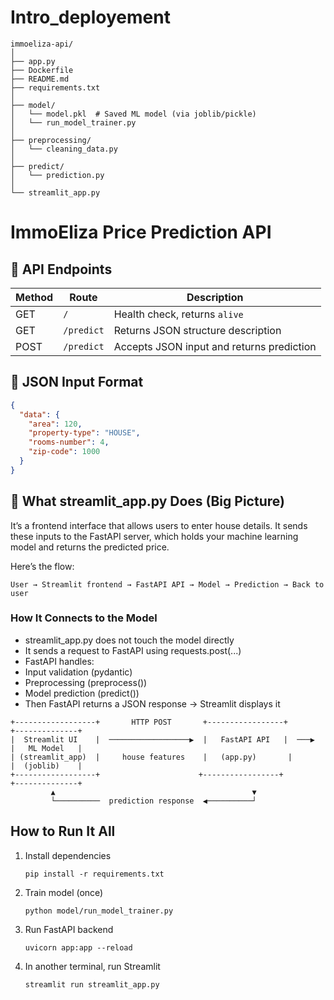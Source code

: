 # Intro_deployement

```
immoeliza-api/
│
├── app.py
├── Dockerfile
├── README.md
├── requirements.txt
│
├── model/
│   └── model.pkl  # Saved ML model (via joblib/pickle)
│   └── run_model_trainer.py
│
├── preprocessing/
│   └── cleaning_data.py
│
├── predict/
│   └── prediction.py
│
└── streamlit_app.py

```

# ImmoEliza Price Prediction API

## 🚀 API Endpoints

| Method | Route       | Description                              |
|--------|-------------|------------------------------------------|
| GET    | `/`         | Health check, returns `alive`           |
| GET    | `/predict`  | Returns JSON structure description      |
| POST   | `/predict`  | Accepts JSON input and returns prediction|

## 🧾 JSON Input Format

```json
{
  "data": {
    "area": 120,
    "property-type": "HOUSE",
    "rooms-number": 4,
    "zip-code": 1000
  }
}
```

## 🧠 What streamlit_app.py Does (Big Picture)

It’s a frontend interface that allows users to enter house details. It sends these inputs to the FastAPI server, which holds your machine learning model and returns the predicted price.

Here’s the flow:

```User → Streamlit frontend → FastAPI API → Model → Prediction → Back to user```

### How It Connects to the Model
- streamlit_app.py does not touch the model directly
- It sends a request to FastAPI using requests.post(...)
- FastAPI handles:
- Input validation (pydantic)
- Preprocessing (preprocess())
- Model prediction (predict())
- Then FastAPI returns a JSON response → Streamlit displays it

```
+------------------+       HTTP POST       +-----------------+        +--------------+
|  Streamlit UI    |  ──────────────────▶  |   FastAPI API   |  ───▶  |   ML Model   |
| (streamlit_app)  |     house features    |   (app.py)       |        |  (joblib)    |
+------------------+                      +-----------------+        +--------------+
         ▲                                            ▼
         └──────────  prediction response  ◀──────────┘
```

## How to Run It All

1.	Install dependencies

    ```
    pip install -r requirements.txt
    ```

2.	Train model (once)

    ```
    python model/run_model_trainer.py
    ```

3.	Run FastAPI backend

    ```
    uvicorn app:app --reload
    ```

4.	In another terminal, run Streamlit

    ```
    streamlit run streamlit_app.py
    ```
